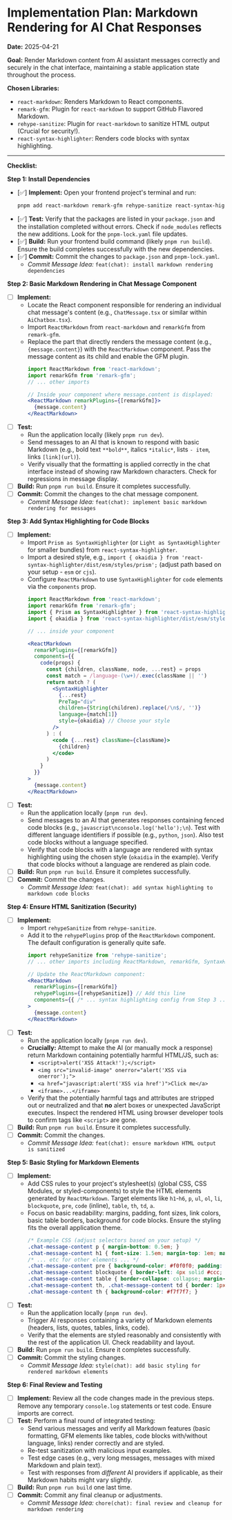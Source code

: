 # Implementation Plan: Markdown Rendering for AI Chat Responses

**Date:** 2025-04-21

**Goal:** Render Markdown content from AI assistant messages correctly and securely in the chat interface, maintaining a stable application state throughout the process.

**Chosen Libraries:**

*   `react-markdown`: Renders Markdown to React components.
*   `remark-gfm`: Plugin for `react-markdown` to support GitHub Flavored Markdown.
*   `rehype-sanitize`: Plugin for `react-markdown` to sanitize HTML output (Crucial for security!).
*   `react-syntax-highlighter`: Renders code blocks with syntax highlighting.

---

**Checklist:**

**Step 1: Install Dependencies**

*   [✅] **Implement:** Open your frontend project's terminal and run:
    ```bash
    pnpm add react-markdown remark-gfm rehype-sanitize react-syntax-highlighter
    ```
*   [✅] **Test:** Verify that the packages are listed in your `package.json` and the installation completed without errors. Check if `node_modules` reflects the new additions. Look for the `pnpm-lock.yaml` file updates.
*   [✅] **Build:** Run your frontend build command (likely `pnpm run build`). Ensure the build completes successfully with the new dependencies.
*   [✅] **Commit:** Commit the changes to `package.json` and `pnpm-lock.yaml`.
    *   *Commit Message Idea:* `feat(chat): install markdown rendering dependencies`

**Step 2: Basic Markdown Rendering in Chat Message Component**

*   [ ] **Implement:**
    *   Locate the React component responsible for rendering an individual chat message's content (e.g., `ChatMessage.tsx` or similar within `AiChatbox.tsx`).
    *   Import `ReactMarkdown` from `react-markdown` and `remarkGfm` from `remark-gfm`.
    *   Replace the part that directly renders the message content (e.g., `{message.content}`) with the `ReactMarkdown` component. Pass the message content as its child and enable the GFM plugin.
        ```jsx
        import ReactMarkdown from 'react-markdown';
        import remarkGfm from 'remark-gfm';
        // ... other imports

        // Inside your component where message.content is displayed:
        <ReactMarkdown remarkPlugins={[remarkGfm]}>
          {message.content}
        </ReactMarkdown>
        ```
*   [ ] **Test:**
    *   Run the application locally (likely `pnpm run dev`).
    *   Send messages to an AI that is known to respond with basic Markdown (e.g., bold text `**bold**`, italics `*italic*`, lists `- item`, links `[link](url)`).
    *   Verify visually that the formatting is applied correctly in the chat interface instead of showing raw Markdown characters. Check for regressions in message display.
*   [ ] **Build:** Run `pnpm run build`. Ensure it completes successfully.
*   [ ] **Commit:** Commit the changes to the chat message component.
    *   *Commit Message Idea:* `feat(chat): implement basic markdown rendering for messages`

**Step 3: Add Syntax Highlighting for Code Blocks**

*   [ ] **Implement:**
    *   Import `Prism as SyntaxHighlighter` (or `Light as SyntaxHighlighter` for smaller bundles) from `react-syntax-highlighter`.
    *   Import a desired style, e.g., `import { okaidia } from 'react-syntax-highlighter/dist/esm/styles/prism';` (adjust path based on your setup - `esm` or `cjs`).
    *   Configure `ReactMarkdown` to use `SyntaxHighlighter` for `code` elements via the `components` prop.
        ```jsx
        import ReactMarkdown from 'react-markdown';
        import remarkGfm from 'remark-gfm';
        import { Prism as SyntaxHighlighter } from 'react-syntax-highlighter';
        import { okaidia } from 'react-syntax-highlighter/dist/esm/styles/prism'; // Adjust path as needed

        // ... inside your component

        <ReactMarkdown
          remarkPlugins={[remarkGfm]}
          components={{
            code(props) {
              const {children, className, node, ...rest} = props
              const match = /language-(\w+)/.exec(className || '')
              return match ? (
                <SyntaxHighlighter
                  {...rest}
                  PreTag="div"
                  children={String(children).replace(/\n$/, '')}
                  language={match[1]}
                  style={okaidia} // Choose your style
                />
              ) : (
                <code {...rest} className={className}>
                  {children}
                </code>
              )
            }
          }}
        >
          {message.content}
        </ReactMarkdown>
        ```
*   [ ] **Test:**
    *   Run the application locally (`pnpm run dev`).
    *   Send messages to an AI that generates responses containing fenced code blocks (e.g., ```javascript\nconsole.log('hello');\n```). Test with different language identifiers if possible (e.g., `python`, `json`). Also test code blocks without a language specified.
    *   Verify that code blocks with a language are rendered with syntax highlighting using the chosen style (`okaidia` in the example). Verify that code blocks without a language are rendered as plain code.
*   [ ] **Build:** Run `pnpm run build`. Ensure it completes successfully.
*   [ ] **Commit:** Commit the changes.
    *   *Commit Message Idea:* `feat(chat): add syntax highlighting to markdown code blocks`

**Step 4: Ensure HTML Sanitization (Security)**

*   [ ] **Implement:**
    *   Import `rehypeSanitize` from `rehype-sanitize`.
    *   Add it to the `rehypePlugins` prop of the `ReactMarkdown` component. The default configuration is generally quite safe.
        ```jsx
        import rehypeSanitize from 'rehype-sanitize';
        // ... other imports including ReactMarkdown, remarkGfm, SyntaxHighlighter ...

        // Update the ReactMarkdown component:
        <ReactMarkdown
          remarkPlugins={[remarkGfm]}
          rehypePlugins={[rehypeSanitize]} // Add this line
          components={{ /* ... syntax highlighting config from Step 3 ... */ }}
        >
          {message.content}
        </ReactMarkdown>
        ```
*   [ ] **Test:**
    *   Run the application locally (`pnpm run dev`).
    *   **Crucially:** Attempt to make the AI (or manually mock a response) return Markdown containing potentially harmful HTML/JS, such as:
        *   `<script>alert('XSS Attack!');</script>`
        *   `<img src="invalid-image" onerror="alert('XSS via onerror');">`
        *   `<a href="javascript:alert('XSS via href')">Click me</a>`
        *   `<iframe>...</iframe>`
    *   Verify that the potentially harmful tags and attributes are stripped out or neutralized and that **no** alert boxes or unexpected JavaScript executes. Inspect the rendered HTML using browser developer tools to confirm tags like `<script>` are gone.
*   [ ] **Build:** Run `pnpm run build`. Ensure it completes successfully.
*   [ ] **Commit:** Commit the changes.
    *   *Commit Message Idea:* `feat(chat): ensure markdown HTML output is sanitized`

**Step 5: Basic Styling for Markdown Elements**

*   [ ] **Implement:**
    *   Add CSS rules to your project's stylesheet(s) (global CSS, CSS Modules, or styled-components) to style the HTML elements generated by `ReactMarkdown`. Target elements like `h1`-`h6`, `p`, `ul`, `ol`, `li`, `blockquote`, `pre`, `code` (inline), `table`, `th`, `td`, `a`.
    *   Focus on basic readability: margins, padding, font sizes, link colors, basic table borders, background for code blocks. Ensure the styling fits the overall application theme.
        ```css
        /* Example CSS (adjust selectors based on your setup) */
        .chat-message-content p { margin-bottom: 0.5em; }
        .chat-message-content h1 { font-size: 1.5em; margin-top: 1em; margin-bottom: 0.5em; }
        /* ... etc for other elements ... */
        .chat-message-content pre { background-color: #f0f0f0; padding: 1em; border-radius: 4px; overflow-x: auto; }
        .chat-message-content blockquote { border-left: 4px solid #ccc; padding-left: 1em; margin-left: 0; color: #555; }
        .chat-message-content table { border-collapse: collapse; margin-bottom: 1em; width: auto; }
        .chat-message-content th, .chat-message-content td { border: 1px solid #ddd; padding: 0.5em; }
        .chat-message-content th { background-color: #f7f7f7; }
        ```
*   [ ] **Test:**
    *   Run the application locally (`pnpm run dev`).
    *   Trigger AI responses containing a variety of Markdown elements (headers, lists, quotes, tables, links, code).
    *   Verify that the elements are styled reasonably and consistently with the rest of the application UI. Check readability and layout.
*   [ ] **Build:** Run `pnpm run build`. Ensure it completes successfully.
*   [ ] **Commit:** Commit the styling changes.
    *   *Commit Message Idea:* `style(chat): add basic styling for rendered markdown elements`

**Step 6: Final Review and Testing**

*   [ ] **Implement:** Review all the code changes made in the previous steps. Remove any temporary `console.log` statements or test code. Ensure imports are correct.
*   [ ] **Test:** Perform a final round of integrated testing:
    *   Send various messages and verify all Markdown features (basic formatting, GFM elements like tables, code blocks with/without language, links) render correctly and are styled.
    *   Re-test sanitization with malicious input examples.
    *   Test edge cases (e.g., very long messages, messages with mixed Markdown and plain text).
    *   Test with responses from *different* AI providers if applicable, as their Markdown habits might vary slightly.
*   [ ] **Build:** Run `pnpm run build` one last time.
*   [ ] **Commit:** Commit any final cleanup or adjustments.
    *   *Commit Message Idea:* `chore(chat): final review and cleanup for markdown rendering` 